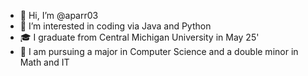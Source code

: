 - 👋 Hi, I’m @aparr03
- 👀 I’m interested in coding via Java and Python
- 🎓 I graduate from Central Michigan University in May 25'
- 📖 I am pursuing a major in Computer Science and a double minor in Math and IT

